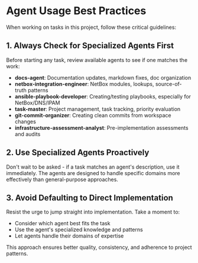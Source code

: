 # Agent Usage Best Practices

When working on tasks in this project, follow these critical guidelines:

## 1. Always Check for Specialized Agents First
Before starting any task, review available agents to see if one matches the work:
- **docs-agent**: Documentation updates, markdown fixes, doc organization
- **netbox-integration-engineer**: NetBox modules, lookups, source-of-truth patterns
- **ansible-playbook-developer**: Creating/testing playbooks, especially for NetBox/DNS/IPAM
- **task-master**: Project management, task tracking, priority evaluation
- **git-commit-organizer**: Creating clean commits from workspace changes
- **infrastructure-assessment-analyst**: Pre-implementation assessments and audits

## 2. Use Specialized Agents Proactively
Don't wait to be asked - if a task matches an agent's description, use it immediately. The agents are designed to handle specific domains more effectively than general-purpose approaches.

## 3. Avoid Defaulting to Direct Implementation
Resist the urge to jump straight into implementation. Take a moment to:
- Consider which agent best fits the task
- Use the agent's specialized knowledge and patterns
- Let agents handle their domains of expertise

This approach ensures better quality, consistency, and adherence to project patterns.